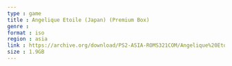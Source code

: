```yaml
---
type : game
title : Angelique Etoile (Japan) (Premium Box)
genre : 
format : iso
region : asia
link : https://archive.org/download/PS2-ASIA-ROMS321COM/Angelique%20Etoile%20%28Japan%29%20%28Premium%20Box%29.7z
size : 1.9GB
---
```

